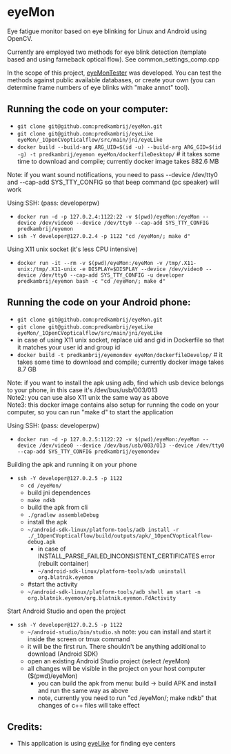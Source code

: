 eyeMon
======

Eye fatigue monitor based on eye blinking for Linux and Android using OpenCV.

Currently are employed two methods for eye blink detection (template based and using farneback optical flow). See common_settings_comp.cpp

In the scope of this project, [eyeMonTester](https://github.com/predkambrij/eyeMonTester) was developed. You can test the methods against public available databases, or create your own (you can determine frame numbers of eye blinks with "make annot" tool).

## Running the code on your computer:
- ```git clone git@github.com:predkambrij/eyeMon.git```
- ```git clone git@github.com:predkambrij/eyeLike eyeMon/_1OpenCVopticalflow/src/main/jni/eyeLike```
- ```docker build --build-arg ARG_UID=$(id -u) --build-arg ARG_GID=$(id -g) -t predkambrij/eyemon eyeMon/dockerfileDesktop/``` # it takes some time to download and compile; currently docker image takes 882.6 MB

Note: if you want sound notifications, you need to pass --device /dev/tty0 and --cap-add SYS_TTY_CONFIG so that beep command (pc speaker) will work

Using SSH: (pass: developerpw)
- ```docker run -d -p 127.0.2.4:1122:22 -v $(pwd)/eyeMon:/eyeMon --device /dev/video0 --device /dev/tty0 --cap-add SYS_TTY_CONFIG predkambrij/eyemon```
- ```ssh -Y developer@127.0.2.4 -p 1122 "cd /eyeMon/; make d"```

Using X11 unix socket (it's less CPU intensive)
- ```docker run -it --rm -v $(pwd)/eyeMon:/eyeMon -v /tmp/.X11-unix:/tmp/.X11-unix -e DISPLAY=$DISPLAY --device /dev/video0 --device /dev/tty0 --cap-add SYS_TTY_CONFIG -u developer predkambrij/eyemon bash -c "cd /eyeMon/; make d"```

## Running the code on your Android phone:
- ```git clone git@github.com:predkambrij/eyeMon.git```
- ```git clone git@github.com:predkambrij/eyeLike eyeMon/_1OpenCVopticalflow/src/main/jni/eyeLike```
- in case of using X11 unix socket, replace uid and gid in Dockerfile so that it matches your user id and group id
- ```docker build -t predkambrij/eyemondev eyeMon/dockerfileDevelop/``` # it takes some time to download and compile; currently docker image takes 8.7 GB

Note: if you want to install the apk using adb, find which usb device belongs to your phone, in this case it's /dev/bus/usb/003/013  
Note2: you can use also X11 unix the same way as above  
Note3: this docker image contains also setup for running the code on your computer, so you can run "make d" to start the application

Using SSH: (pass: developerpw)
- ```docker run -d -p 127.0.2.5:1122:22 -v $(pwd)/eyeMon:/eyeMon --device /dev/video0 --device /dev/bus/usb/003/013 --device /dev/tty0 --cap-add SYS_TTY_CONFIG predkambrij/eyemondev```

Building the apk and running it on your phone
- ```ssh -Y developer@127.0.2.5 -p 1122```
    - ```cd /eyeMon/```
    - build jni dependences
    - ```make ndkb```
    - build the apk from cli
    - ```./gradlew assembleDebug```
    - install the apk
    - ```~/android-sdk-linux/platform-tools/adb install -r ./_1OpenCVopticalflow/build/outputs/apk/_1OpenCVopticalflow-debug.apk```
        - in case of INSTALL_PARSE_FAILED_INCONSISTENT_CERTIFICATES error (rebuilt container)
        - ```~/android-sdk-linux/platform-tools/adb uninstall org.blatnik.eyemon```
    - #start the activity
    - ```~/android-sdk-linux/platform-tools/adb shell am start -n org.blatnik.eyemon/org.blatnik.eyemon.FdActivity```

Start Android Studio and open the project
- ```ssh -Y developer@127.0.2.5 -p 1122```
    - ```~/android-studio/bin/studio.sh``` note: you can install and start it inside the screen or tmux command
    -  it will be the first run. There shouldn't be anything additional to download (Android SDK)
    -  open an existing Android Studio project (select /eyeMon)
    -  all changes will be visible in the project on your host computer ($(pwd)/eyeMon)
        -  you can build the apk from menu: build -> build APK and install and run the same way as above
        - note, currently you need to run "cd /eyeMon/; make ndkb" that changes of c++ files will take effect

## Credits:
- This application is using [eyeLike](https://github.com/trishume/eyeLike/) for finding eye centers



